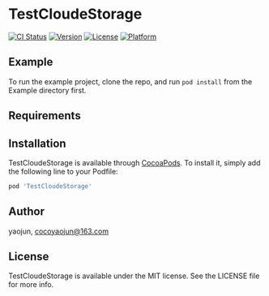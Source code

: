 # TestCloudeStorage

[![CI Status](https://img.shields.io/travis/yaojun/TestCloudeStorage.svg?style=flat)](https://travis-ci.org/yaojun/TestCloudeStorage)
[![Version](https://img.shields.io/cocoapods/v/TestCloudeStorage.svg?style=flat)](https://cocoapods.org/pods/TestCloudeStorage)
[![License](https://img.shields.io/cocoapods/l/TestCloudeStorage.svg?style=flat)](https://cocoapods.org/pods/TestCloudeStorage)
[![Platform](https://img.shields.io/cocoapods/p/TestCloudeStorage.svg?style=flat)](https://cocoapods.org/pods/TestCloudeStorage)

## Example

To run the example project, clone the repo, and run `pod install` from the Example directory first.

## Requirements

## Installation

TestCloudeStorage is available through [CocoaPods](https://cocoapods.org). To install
it, simply add the following line to your Podfile:

```ruby
pod 'TestCloudeStorage'
```

## Author

yaojun, cocoyaojun@163.com

## License

TestCloudeStorage is available under the MIT license. See the LICENSE file for more info.
